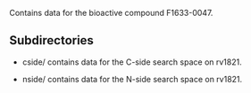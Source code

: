 Contains data for the bioactive compound F1633-0047.

## Subdirectories

- cside/ contains data for the C-side search space on rv1821.

- nside/ contains data for the N-side search space on rv1821.

